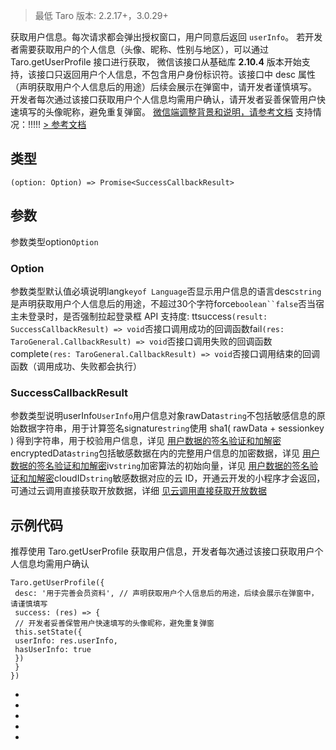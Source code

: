 > 最低 Taro 版本: 2.2.17+，3.0.29+

获取用户信息。每次请求都会弹出授权窗口，用户同意后返回 `userInfo`。
若开发者需要获取用户的个人信息（头像、昵称、性别与地区），可以通过 Taro.getUserProfile 接口进行获取，
微信该接口从基础库 **2.10.4** 版本开始支持，该接口只返回用户个人信息，不包含用户身份标识符。该接口中 desc 属性（声明获取用户个人信息后的用途）后续会展示在弹窗中，请开发者谨慎填写。
开发者每次通过该接口获取用户个人信息均需用户确认，请开发者妥善保管用户快速填写的头像昵称，避免重复弹窗。
[微信端调整背景和说明，请参考文档](https://developers.weixin.qq.com/community/develop/doc/000cacfa20ce88df04cb468bc52801)
支持情况：!!!!!
[> 参考文档
](https://developers.weixin.qq.com/miniprogram/dev/api/open-api/user-info/wx.getUserProfile.html)
## 类型[​](getUserProfile.html#类型)
```tsx
(option: Option) => Promise<SuccessCallbackResult>
```

## 参数[​](getUserProfile.html#参数)
参数类型option`Option`
### Option[​](getUserProfile.html#option)
参数类型默认值必填说明lang`keyof Language`否显示用户信息的语言desc`string`是声明获取用户个人信息后的用途，不超过30个字符force`boolean``false`否当宿主未登录时，是否强制拉起登录框
API 支持度: ttsuccess`(result: SuccessCallbackResult) => void`否接口调用成功的回调函数fail`(res: TaroGeneral.CallbackResult) => void`否接口调用失败的回调函数complete`(res: TaroGeneral.CallbackResult) => void`否接口调用结束的回调函数（调用成功、失败都会执行）
### SuccessCallbackResult[​](getUserProfile.html#successcallbackresult)
参数类型说明userInfo`UserInfo`用户信息对象rawData`string`不包括敏感信息的原始数据字符串，用于计算签名signature`string`使用 sha1( rawData + sessionkey ) 得到字符串，用于校验用户信息，详见 [用户数据的签名验证和加解密](https://developers.weixin.qq.com/miniprogram/dev/framework/open-ability/signature.html)encryptedData`string`包括敏感数据在内的完整用户信息的加密数据，详见 [用户数据的签名验证和加解密](https://developers.weixin.qq.com/miniprogram/dev/framework/open-ability/signature.html#%E5%8A%A0%E5%AF%86%E6%95%B0%E6%8D%AE%E8%A7%A3%E5%AF%86%E7%AE%97%E6%B3%95)iv`string`加密算法的初始向量，详见 [用户数据的签名验证和加解密](https://developers.weixin.qq.com/miniprogram/dev/framework/open-ability/signature.html#%E5%8A%A0%E5%AF%86%E6%95%B0%E6%8D%AE%E8%A7%A3%E5%AF%86%E7%AE%97%E6%B3%95)cloudID`string`敏感数据对应的云 ID，开通云开发的小程序才会返回，可通过云调用直接获取开放数据，详细 [见云调用直接获取开放数据](https://developers.weixin.qq.com/miniprogram/dev/framework/open-ability/signature.html#method-cloud)
## 示例代码[​](getUserProfile.html#示例代码)
推荐使用 Taro.getUserProfile 获取用户信息，开发者每次通过该接口获取用户个人信息均需用户确认
```tsx
Taro.getUserProfile({
 desc: '用于完善会员资料', // 声明获取用户个人信息后的用途，后续会展示在弹窗中，请谨慎填写
 success: (res) => {
 // 开发者妥善保管用户快速填写的头像昵称，避免重复弹窗
 this.setState({
 userInfo: res.userInfo,
 hasUserInfo: true
 })
 }
})
```

- 
- 

- 
- 

-
